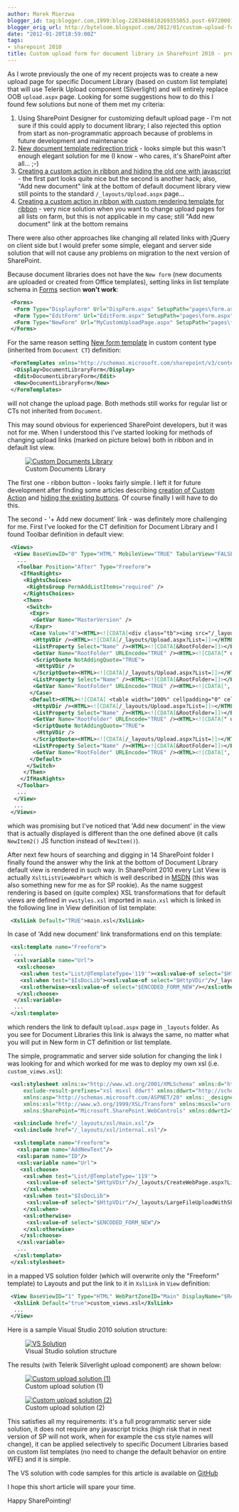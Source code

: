 ```yaml
---
author: Marek Mierzwa
blogger_id: tag:blogger.com,1999:blog-2283486810269355053.post-6972000166677487449
blogger_orig_url: http://byteloom.blogspot.com/2012/01/custom-upload-form-for-document-library.html
date: "2012-01-20T18:59:00Z"
tags:
- sharepoint 2010
title: Custom upload form for document library in SharePoint 2010 - programmatic approach
---
```


As I wrote previously the one of my recent projects was to create a new upload page for specific Document Library (based on custom list template) that will use Telerik Upload component (Silverlight) and will entirely replace OOB `upload.aspx` page. Looking for some suggestions how to do this I found few solutions but none of them met my criteria:

1.  Using SharePoint Designer for customizing default upload page - I'm not sure if this could apply to document library; I also rejected this option from start as non-programmatic approach because of problems in future development and maintenance
2.  [New document template redirection trick](http://www.oriolardevol.com/Article/Details/17) - looks simple but this wasn't enough elegant solution for me (I know - who cares, it's SharePoint after all... ;-)
3.  [Creating a custom action in ribbon and hiding the old one with javascript](http://stackoverflow.com/questions/1415638/how-do-i-change-the-upload-page-for-a-particular-document-library-in-sharepoint) - the first part looks quite nice but the second is another hack; also, "Add new document" link at the bottom of default document library view still points to the standard `/_layouts/Upload.aspx` page...
4.  [Creating a custom action in ribbon with custom rendering template for ribbon](http://blogs.msdn.com/b/syedi/archive/2008/07/18/custom-upload-page-in-layouts-for-document-library-and-it-s-navigation-from-upload-menu-in-the-toolbar-bend-it-custom-upload-menu-for-the-document-library.aspx) - very nice solution when you want to change upload pages for all lists on farm, but this is not applicable in my case; still "Add new document" link at the bottom remains

There were also other approaches like changing all related links with jQuery on client side but I would prefer some simple, elegant and server side solution that will not cause any problems on migration to the next version of SharePoint.
<!--more-->

Because document libraries does not have the `New form` (new documents are uploaded or created from Office templates), setting links in list template schema in [Forms](http://msdn.microsoft.com/en-us/library/ie/ms464220.aspx) section **won't work**:

```xml
 <Forms>
  <Form Type="DisplayForm" Url="DispForm.aspx" SetupPath="pages\form.aspx" WebPartZoneID="Main" />
  <Form Type="EditForm" Url="EditForm.aspx" SetupPath="pages\form.aspx" WebPartZoneID="Main" />
  <Form Type="NewForm" Url="MyCustomUploadPage.aspx" SetupPath="pages\form.aspx" WebPartZoneID="Main" />
 </Forms>
```

For the same reason setting [New form template](http://msdn.microsoft.com/en-us/library/ms468901.aspx) in custom content type (inherited from `Document CT`) definition:

```xml
 <FormTemplates xmlns="http://schemas.microsoft.com/sharepoint/v3/contenttype/forms">
  <Display>DocumentLibraryForm</Display>
  <Edit>DocumentLibraryForm</Edit>
  <New>DocumentLibraryForm</New>
 </FormTemplates>
```

will not change the upload page. Both methods still works for regular list or CTs not inherited from `Document`.

This may sound obvious for experienced SharePoint developers, but it was not for me. When I understood this I've started looking for methods of changing upload links (marked on picture below) both in ribbon and in default list view.

<figure class="half center">
  <a href="/images/2012/01/custom_library.png" class="image-popup">
	 <img src="/images/2012/01/custom_library.png" alt="Custom Documents Library">
   </a>
	<figcaption>Custom Documents Library</figcaption>
</figure>

The first one - ribbon button - looks fairly simple. I left it for future development after finding some articles describing [creation of Custom Action](http://www.sharepointnutsandbolts.com/2010/01/customizing-ribbon-part-1-creating-tabs.html) and [hiding the existing buttons](http://msdn.microsoft.com/en-us/library/ff408060.aspx). Of course finally I will have to do this.

The second - '+ Add new document' link - was definitely more challenging for me. First I've looked for the CT definition for Document Library and I found Toolbar definition in default view:

```xml
 <Views>
  <View BaseViewID="0" Type="HTML" MobileView="TRUE" TabularView="FALSE" FreeForm="TRUE">
   ...
   <Toolbar Position="After" Type="Freeform">
    <IfHasRights>
     <RightsChoices>
      <RightsGroup PermAddListItems="required" />
     </RightsChoices>
     <Then>
      <Switch>
       <Expr>
        <GetVar Name="MasterVersion" />
       </Expr>
       <Case Value="4"><HTML><![CDATA[<div class="tb"><img src="/_layouts/images/caladd.gif" alt="" /> <a class="ms-addnew" id="idAddNewDoc" href="]]></HTML>
        <HttpVDir /><HTML><![CDATA[/_layouts/Upload.aspx?List=]]></HTML>
        <ListProperty Select="Name" /><HTML><![CDATA[&RootFolder=]]></HTML>
        <GetVar Name="RootFolder" URLEncode="TRUE" /><HTML><![CDATA[" onclick="javascript:NewItem(']]></HTML>
        <ScriptQuote NotAddingQuote="TRUE">
         <HttpVDir />
        </ScriptQuote><HTML><![CDATA[/_layouts/Upload.aspx?List=]]></HTML>
        <ListProperty Select="Name" /><HTML><![CDATA[&RootFolder=]]></HTML>
        <GetVar Name="RootFolder" URLEncode="TRUE" /><HTML><![CDATA[', true);javascript:return false;" target="_self">]]></HTML><HTML>$Resources:core,Add_New_Document;</HTML><HTML><![CDATA[</a></div>]]></HTML>
       </Case>
       <Default><HTML><![CDATA[ <table width="100%" cellpadding="0" cellspacing="0" border="0" > <tr> <td colspan="2" class="ms-partline"><img src="/_layouts/images/blank.gif" width='1' height='1' alt="" /></td> </tr> <tr> <td class="ms-addnew" style="padding-bottom: 3px"> <img src="/_layouts/images/rect.gif" alt="" /> <a class="ms-addnew" id="idAddNewDoc" href="]]></HTML>
        <HttpVDir /><HTML><![CDATA[/_layouts/Upload.aspx?List=]]></HTML>
        <ListProperty Select="Name" /><HTML><![CDATA[&RootFolder=]]></HTML>
        <GetVar Name="RootFolder" URLEncode="TRUE" /><HTML><![CDATA[" onclick="javascript:NewItem(']]></HTML>
        <ScriptQuote NotAddingQuote="TRUE">
         <HttpVDir />
        </ScriptQuote><HTML><![CDATA[/_layouts/Upload.aspx?List=]]></HTML>
        <ListProperty Select="Name" /><HTML><![CDATA[&RootFolder=]]></HTML>
        <GetVar Name="RootFolder" URLEncode="TRUE" /><HTML><![CDATA[', true);javascript:return false;" target="_self">]]></HTML><HTML>$Resources:core,Add_New_Document;</HTML><HTML><![CDATA[</a> </td> </tr> <tr><td><img src="/_layouts/images/blank.gif" width='1' height='5' alt="" /></td></tr> </table>]]></HTML>
       </Default>
      </Switch>
     </Then>
    </IfHasRights>
   </Toolbar>
   ...
  </View>
  ...
 </Views>
```

which was promising but I've noticed that 'Add new document' in the view that is actually displayed is different than the one defined above (it calls `NewItem2()` JS function instead of `NewItem()`).

After next few hours of searching and digging in 14 SharePoint folder I finally found the answer why the link at the bottom of Document Library default view is rendered in such way. In SharePoint 2010 every List View is actually `XsltListViewWebPart` which is well described in [MSDN](http://msdn.microsoft.com/en-us/library/ff604021.aspx) (this was also something new for me as for SP rookie). As the name suggest rendering is based on (quite complex) XSL transformations that for default views are defined in `vwstyles.xsl` imported in `main.xsl` which is linked in the following line in View definition of list template:

```xml
 <XslLink Default="TRUE">main.xsl</XslLink>
```

In case of 'Add new document' link transformations end on this template:

```xml
 <xsl:template name="Freeform">
  ...
  <xsl:variable name="Url">
   <xsl:choose>
    <xsl:when test="List/@TemplateType='119'"><xsl:value-of select="$HttpVDir"/>/_layouts/CreateWebPage.aspx?List=<xsl:value-of select="$List"/>&RootFolder=<xsl:value-of select="$XmlDefinition/List/@RootFolder"/></xsl:when>
    <xsl:when test="$IsDocLib"><xsl:value-of select="$HttpVDir"/>/_layouts/Upload.aspx?List=<xsl:value-of select="$List"/>&RootFolder=<xsl:value-of select="$XmlDefinition/List/@RootFolder"/></xsl:when>
    <xsl:otherwise><xsl:value-of select="$ENCODED_FORM_NEW"/></xsl:otherwise>
   </xsl:choose>
  </xsl:variable>
  ...
 </xsl:template>
```

which renders the link to default `Upload.aspx` page in `_layouts` folder. As you see for Document Libraries this link is always the same, no matter what you will put in New form in CT definition or list template.

The simple, programmatic and server side solution for changing the link I was looking for and which worked for me was to deploy my own xsl (i.e. `custom_views.xsl`):

```xml
 <xsl:stylesheet xmlns:x="http://www.w3.org/2001/XMLSchema" xmlns:d="http://schemas.microsoft.com/sharepoint/dsp" version="1.0"
     exclude-result-prefixes="xsl msxsl ddwrt" xmlns:ddwrt="http://schemas.microsoft.com/WebParts/v2/DataView/runtime"
     xmlns:asp="http://schemas.microsoft.com/ASPNET/20" xmlns:__designer="http://schemas.microsoft.com/WebParts/v2/DataView/designer"
     xmlns:xsl="http://www.w3.org/1999/XSL/Transform" xmlns:msxsl="urn:sppchemas-microsoft-com:xslt"
     xmlns:SharePoint="Microsoft.SharePoint.WebControls" xmlns:ddwrt2="urn:frontpage:internal" ddwrt:oob="true">

  <xsl:include href="/_layouts/xsl/main.xsl"/>
  <xsl:include href="/_layouts/xsl/internal.xsl"/>

  <xsl:template name="Freeform">
   <xsl:param name="AddNewText"/>
   <xsl:param name="ID"/>
   <xsl:variable name="Url">
    <xsl:choose>
     <xsl:when test="List/@TemplateType='119'">
      <xsl:value-of select="$HttpVDir"/>/_layouts/CreateWebPage.aspx?List=<xsl:value-of select="$List"/>&RootFolder=<xsl:value-of select="$XmlDefinition/List/@RootFolder"/>
     </xsl:when>
     <xsl:when test="$IsDocLib">
      <xsl:value-of select="$HttpVDir"/>/_layouts/LargeFileUploadWithSLToSP/LibraryUpload.aspx?documentLibraryId=<xsl:value-of select="$List"/>&RootFolder=<xsl:value-of select="$XmlDefinition/List/@RootFolder"/>
     </xsl:when>
     <xsl:otherwise>
      <xsl:value-of select="$ENCODED_FORM_NEW"/>
     </xsl:otherwise>
    </xsl:choose>
   </xsl:variable>
   ...
  </xsl:template>
 </xsl:stylesheet>
```

in a mapped VS solution folder (which will overwrite only the "Freeform" template) to Layouts and put the link to it in `XslLink` in `View` definition:

```xml
 <View BaseViewID="1" Type="HTML" WebPartZoneID="Main" DisplayName="$Resources:core,All_Documents;" DefaultView="TRUE" DefaultViewForContentType="TRUE" MobileView="True" MobileDefaultView="True" SetupPath="pages\viewpage.aspx" ImageUrl="/_layouts/images/dlicon.png" Url="Forms/AllItems.aspx">
  <XslLink Default="true">custom_views.xsl</XslLink>
  ...
 </View>
```

Here is a sample Visual Studio 2010 solution structure:

<figure class="half center">
  <a href="/images/2012/01/vs_solution_for_upload.png" class="image-popup">
	 <img src="/images/2012/01/vs_solution_for_upload.png" alt="VS Solution">
   </a>
	<figcaption>Visual Studio solution structure</figcaption>
</figure>

The results (with Telerik Silverlight upload component) are shown below:

<figure class="half center">
  <a href="/images/2012/01/custom_upload_1.png" class="image-popup">
	 <img src="/images/2012/01/custom_upload_1.png" alt="Custom upload solution (1)">
   </a>
	<figcaption>Custom upload solution (1)</figcaption>
</figure>

<figure class="half center">
  <a href="/images/2012/01/custom_upload_2.png" class="image-popup">
	 <img src="/images/2012/01/custom_upload_1.png" alt="Custom upload solution (2)">
   </a>
	<figcaption>Custom upload solution (2)</figcaption>
</figure>

This satisfies all my requirements: it's a full programmatic server side solution, it does not require any javascript tricks (high risk that in next version of SP will not work, when for example the css style names will change), it can be applied selectively to specific Document Libraries based on custom list templates (no need to change the default behavior on entire WFE) and it is simple.

The VS solution with code samples for this article is available on [GitHub](https://github.com/mmierzwa/byteloom-codesamples/tree/master/LargeFileUploadWithSLToSP)

I hope this short article will spare your time.

Happy SharePointing!
